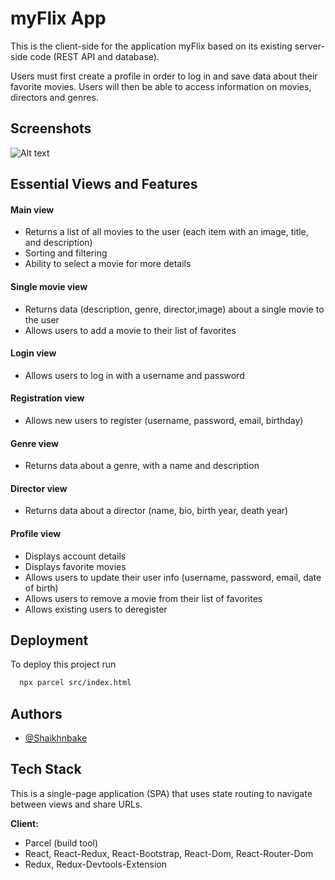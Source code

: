 # myFlix App

This is the client-side for the application myFlix based on its existing server-side code (REST API and database).

Users must first create a profile in order to log in and save data about their favorite movies. Users will then  be able to access information on movies, directors and genres. 

## Screenshots

<img src="/img/myFlixAppScreenshot.png" alt="Alt text" style="display: inline-block; margin: 0 auto; max-width: 800px">


## Essential Views and Features

#### Main view 
- Returns a list of all movies to the user (each item with an image, title, and description)
- Sorting and filtering
- Ability to select a movie for more details
#### Single movie view 
- Returns data (description, genre, director,image) about a single movie to the user
- Allows users to add a movie to their list of favorites
#### Login view 
- Allows users to log in with a username and password
#### Registration view
- Allows new users to register (username, password, email, birthday)
#### Genre view 
- Returns data about a genre, with a name and description
#### Director view 
- Returns data about a director (name, bio, birth year, death year)
#### Profile view 
- Displays account details
- Displays favorite movies
- Allows users to update their user info (username, password, email, date of birth)
- Allows users to remove a movie from their list of favorites
- Allows existing users to deregister


## Deployment

To deploy this project run

```bash
  npx parcel src/index.html
```

## Authors

- [@Shaikhnbake](https://www.github.com/Shaikhnbake)


## Tech Stack

This is a single-page application (SPA) that uses state routing to navigate between views and share URLs.

**Client:** 
- Parcel (build tool)
- React, React-Redux, React-Bootstrap, React-Dom, React-Router-Dom
- Redux, Redux-Devtools-Extension

